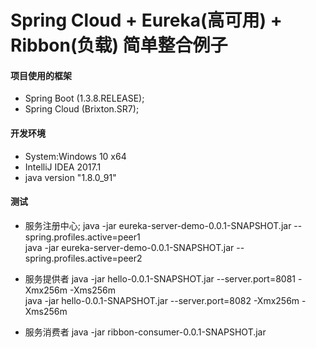 # Spring Cloud + Eureka(高可用) + Ribbon(负载) 简单整合例子

#### 项目使用的框架

- Spring Boot (1.3.8.RELEASE);
- Spring Cloud (Brixton.SR7);


#### 开发环境
- System:Windows 10 x64 
- IntelliJ IDEA 2017.1
- java version "1.8.0_91"


#### 测试
- 服务注册中心;
java -jar eureka-server-demo-0.0.1-SNAPSHOT.jar --spring.profiles.active=peer1  
java -jar eureka-server-demo-0.0.1-SNAPSHOT.jar --spring.profiles.active=peer2  

- 服务提供者 
java -jar hello-0.0.1-SNAPSHOT.jar --server.port=8081 -Xmx256m -Xms256m  
java -jar hello-0.0.1-SNAPSHOT.jar --server.port=8082 -Xmx256m -Xms256m  

- 服务消费者
java -jar ribbon-consumer-0.0.1-SNAPSHOT.jar  


